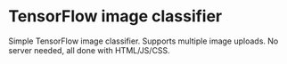 # TensorFlow image classifier
Simple TensorFlow image classifier. Supports multiple image uploads. No server needed, all done with HTML/JS/CSS.
